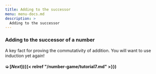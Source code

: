 ```yaml
---
title: Adding to the successor
menu: menu-docs.md
description: >
  Adding to the successor
---
```


### Adding to the successor of a number

A key fact for proving the commutativity of addition.
You will want to use induction yet again!

<div class=proof-editor data-exercise="nat/add3"></div>

#### ➭ [***Next***]({{< relref "/number-game/tutorial7.md" >}})
